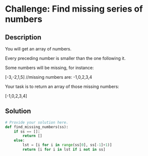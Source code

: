 # Challenge: Find missing series of numbers 

## Description

You will get an array of numbers.

Every preceding number is smaller than the one following it.

Some numbers will be missing, for instance:

[-3,-2,1,5] //missing numbers are: -1,0,2,3,4

Your task is to return an array of those missing numbers:

[-1,0,2,3,4]

## Solution

```python
# Provide your solution here.
def find_missing_numbers(ss):
    if ss == []:
        return []
    else:
        lst = [i for i in range(ss[0], ss[-1]+1)]
        return [i for i in lst if i not in ss]
